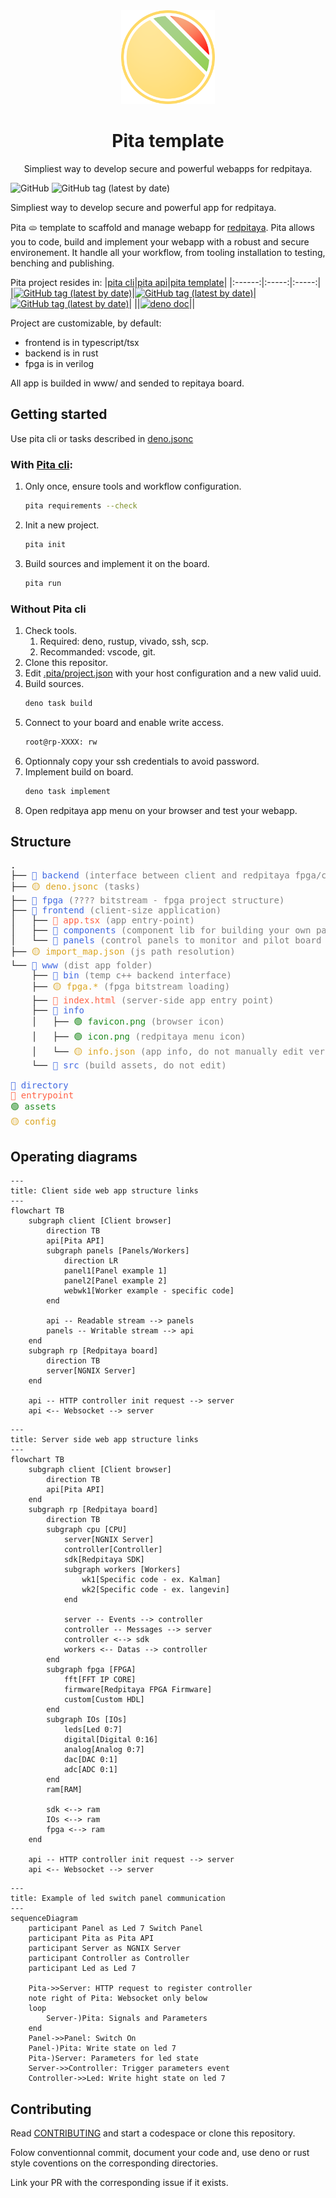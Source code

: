<div align="center">
    <img src="./www/info/favicon.png" alt="logo" style="width: 150px; height: 150px"/>
    <h1>Pita template</h1>
    <p>Simpliest way to develop secure and powerful webapps for redpitaya.</p>
</div>

![GitHub](https://img.shields.io/github/license/JOTSR/pita-template?style=flat-square)
![GitHub tag (latest by date)](https://img.shields.io/github/v/tag/JOTSR/pita-template?style=flat-square)

Simpliest way to develop secure and powerful app for redpitaya.

Pita 🫓 template to scaffold and manage webapp for
[redpitaya](https://redpitaya.com/). Pita allows you to code, build and
implement your webapp with a robust and secure environement. It handle all your
workflow, from tooling installation to testing, benching and publishing.

Pita project resides in:
|[pita cli](https://deno.land/x/pita)|[pita api](https://deno.land/x/pita_api)|[pita template](https://github.com/JOTSR/pita-template)|
|:------:|:-----:|:-----:|
|[![GitHub tag (latest by date)](https://img.shields.io/github/v/tag/JOTSR/pita-cli?style=flat-square)](https://github.com/JOTSR/pita-cli)|[![GitHub tag (latest by date)](https://img.shields.io/github/v/tag/JOTSR/pita-api?style=flat-square)](https://github.com/JOTSR/pita-api)|[![GitHub tag (latest by date)](https://img.shields.io/github/v/tag/JOTSR/pita-template?style=flat-square)](https://github.com/JOTSR/pita-template)|
||[![deno doc](https://img.shields.io/static/v1?logo=deno&label=deno&message=doc&color=blue&style=flat-square)](https://deno.land/x/pita_api/mod.ts)||

Project are customizable, by default:

- frontend is in typescript/tsx
- backend is in rust
- fpga is in verilog

All app is builded in www/ and sended to repitaya board.

## Getting started

Use pita cli or tasks described in [deno.jsonc](./deno.jsonc)

### With [Pita cli](https://github.com/JOTSR/pita-cli):

1. Only once, ensure tools and workflow configuration.
   ```sh
   pita requirements --check
   ```
2. Init a new project.
   ```sh
   pita init
   ```
3. Build sources and implement it on the board.
   ```sh
   pita run
   ```

### Without Pita cli

1. Check tools.
   1. Required: deno, rustup, vivado, ssh, scp.
   2. Recommanded: vscode, git.
2. Clone this repositor.
3. Edit [.pita/project.json](.pita/project.json) with your host configuration
   and a new valid uuid.
4. Build sources.
   ```sh
   deno task build
   ```
5. Connect to your board and enable write access.
   ```sh
   root@rp-XXXX: rw
   ```
6. Optionnaly copy your ssh credentials to avoid password.
7. Implement build on board.
   ```sh
   deno task implement
   ```
8. Open redpitaya app menu on your browser and test your webapp.

## Structure

<pre>
.
├── <span style="color: royalblue">🔵 backend</span> <span style="color: grey">(interface between client and redpitaya fpga/cpu)</span>
├── <span style="color: goldenrod">🟡 deno.jsonc</span> <span style="color: grey">(tasks)</span>
├── <span style="color: royalblue">🔵 fpga</span> <span style="color: grey">(???? bitstream - fpga project structure)</span>
├── <span style="color: royalblue">🔵 frontend</span> <span style="color: grey">(client-size application)</span>
│   ├── <span style="color: tomato">🔴 app.tsx</span> <span style="color: grey">(app entry-point)</span>
│   ├── <span style="color: royalblue">🔵 components</span> <span style="color: grey">(component lib for building your own panels)</span>
│   └── <span style="color: royalblue">🔵 panels</span> <span style="color: grey">(control panels to monitor and pilot board IOs and state)</span>
├── <span style="color: goldenrod">🟡 import_map.json</span> <span style="color: grey">(js path resolution)</span>
└── <span style="color: royalblue">🔵 www</span> <span style="color: grey">(dist app folder)</span>
    ├── <span style="color: royalblue">🔵 bin</span> <span style="color: grey">(temp c++ backend interface)</span>
    ├── <span style="color: goldenrod">🟡 fpga.*</span> <span style="color: grey">(fpga bitstream loading)</span>
    ├── <span style="color: tomato">🔴 index.html</span> <span style="color: grey">(server-side app entry point)</span>
    ├── <span style="color: royalblue">🔵 info</span>
    │   ├── <span style="color: forestgreen">🟢 favicon.png</span> <span style="color: grey">(browser icon)</span>
    │   ├── <span style="color: forestgreen">🟢 icon.png</span> <span style="color: grey">(redpitaya menu icon)</span>
    │   └── <span style="color: goldenrod">🟡 info.json</span> <span style="color: grey">(app info, do not manually edit version and revision)</span>
    └── <span style="color: royalblue">🔵 src</span> <span style="color: grey">(build assets, do not edit)</span>

<span style="color: royalblue">🔵 directory</span>
<span style="color: tomato">🔴 entrypoint</span>
<span style="color: forestgreen">🟢 assets</span>
<span style="color: goldenrod">🟡 config</span>
</pre>

## Operating diagrams

```mermaid
---
title: Client side web app structure links
---
flowchart TB
    subgraph client [Client browser]
        direction TB
        api[Pita API]
        subgraph panels [Panels/Workers]
            direction LR
            panel1[Panel example 1]
            panel2[Panel example 2]
            webwk1[Worker example - specific code]
        end

        api -- Readable stream --> panels
        panels -- Writable stream --> api
    end
    subgraph rp [Redpitaya board]
        direction TB
        server[NGNIX Server]
    end

    api -- HTTP controller init request --> server
    api <-- Websocket --> server
```

```mermaid
---
title: Server side web app structure links
---
flowchart TB
    subgraph client [Client browser]
        direction TB
        api[Pita API]
    end
    subgraph rp [Redpitaya board]
        direction TB
        subgraph cpu [CPU]
            server[NGNIX Server]
            controller[Controller]
            sdk[Redpitaya SDK]
            subgraph workers [Workers]
                wk1[Specific code - ex. Kalman]
                wk2[Specific code - ex. langevin]
            end

            server -- Events --> controller
            controller -- Messages --> server
            controller <--> sdk
            workers <-- Datas --> controller
        end
        subgraph fpga [FPGA]
            fft[FFT IP CORE]
            firmware[Redpitaya FPGA Firmware]
            custom[Custom HDL]
        end
        subgraph IOs [IOs]
            leds[Led 0:7]
            digital[Digital 0:16]
            analog[Analog 0:7]
            dac[DAC 0:1]
            adc[ADC 0:1]
        end
        ram[RAM]

        sdk <--> ram
        IOs <--> ram
        fpga <--> ram
    end

    api -- HTTP controller init request --> server
    api <-- Websocket --> server
```

```mermaid
---
title: Example of led switch panel communication
---
sequenceDiagram
    participant Panel as Led 7 Switch Panel
    participant Pita as Pita API
    participant Server as NGNIX Server
    participant Controller as Controller
    participant Led as Led 7

    Pita->>Server: HTTP request to register controller
    note right of Pita: Websocket only below
    loop
        Server-)Pita: Signals and Parameters
    end
    Panel->>Panel: Switch On
    Panel-)Pita: Write state on led 7
    Pita-)Server: Parameters for led state
    Server->>Controller: Trigger parameters event
    Controller->>Led: Write hight state on led 7
```

## Contributing

Read [CONTRIBUTING](./CONTRIBUTING.md) and start a codespace or clone this
repository.

Folow conventionnal commit, document your code and, use deno or rust style
coventions on the corresponding directories.

Link your PR with the corresponding issue if it exists.

